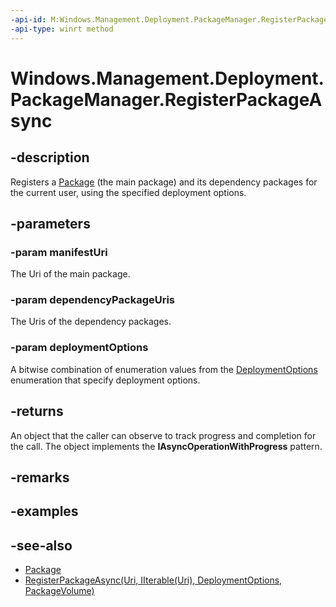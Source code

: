```yaml
---
-api-id: M:Windows.Management.Deployment.PackageManager.RegisterPackageAsync(Windows.Foundation.Uri,Windows.Foundation.Collections.IIterable{Windows.Foundation.Uri},Windows.Management.Deployment.DeploymentOptions)
-api-type: winrt method
---
```


<!-- Method syntax
public Windows.Foundation.IAsyncOperationWithProgress<Windows.Management.Deployment.DeploymentResult, Windows.Management.Deployment.DeploymentProgress> RegisterPackageAsync(Windows.Foundation.Uri manifestUri, Windows.Foundation.Collections.IIterable<Windows.Foundation.Uri> dependencyPackageUris, Windows.Management.Deployment.DeploymentOptions deploymentOptions)
-->

# Windows.Management.Deployment.PackageManager.RegisterPackageAsync

## -description
Registers a [Package](https://docs.microsoft.com/uwp/api/windows.applicationmodel.package) (the main package) and its dependency packages for the current user, using the specified deployment options.

## -parameters
### -param manifestUri
The Uri of the main package.

### -param dependencyPackageUris
The Uris of the dependency packages.

### -param deploymentOptions
A bitwise combination of enumeration values from the [DeploymentOptions](deploymentoptions.md) enumeration that specify deployment options.

## -returns
An object that the caller can observe to track progress and completion for the call. The object implements the **IAsyncOperationWithProgress** pattern.

## -remarks

## -examples

## -see-also

- [Package](https://docs.microsoft.com/uwp/api/windows.applicationmodel.package)
- [RegisterPackageAsync(Uri, IIterable(Uri), DeploymentOptions, PackageVolume)](packagemanager_registerpackageasync_1668904418.md)
